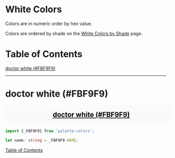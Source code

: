 <style>
  div.color-block {
    text-align: center;
  }

  .color-block {
    width: 100%;
    margin: 0;
    padding: 0.5em;
  }

  .black-pass {
    color: black;
  }

  .white-pass {
    color: white;
  }
</style>

# White Colors

Colors are in numeric order by hex value.

Colors are ordered by shade on the [White Colors by Shade](./white-colors-shades) page.

# Table of Contents

[doctor white (#FBF9F9)](#doctor-white-fbf9f9)

----

# doctor white (#FBF9F9)

<div class="color-block" style="background: #FBF9F9;">
  <a href="https://coolors.co/fbf9f9" target="_blank" rel="noopener noreferrer">
    <h2 class="color-block black-pass">doctor white (#FBF9F9)</h2>
  </a>
</div>

````typescript
import {_FBF9F9} from 'palette-colors';

let name: string = _FBF9F9.NAME;
````

[Table of Contents](#table-of-contents)
